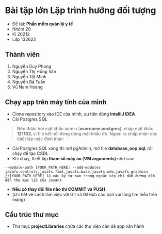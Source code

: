 # Bài tập lớn Lập trình hướng đối tượng
- Đề tài: **Phần mềm quản lý y tế** 
- Nhóm 20
- Kì 20212
- Lớp 132623

## Thành viên
1. Nguyễn Duy Phong
2. Nguyễn Thị Hồng Vân
3. Nguyễn Tất Minh
4. Nguyễn Bá Tuấn
5. Vũ Nam Hoàng

## Chạy app trên máy tính của mình
- Clone repository vào IDE của mình, ưu tiên dùng **IntelliJ IDEA**
- Cài Postgres SQL
> Nếu được hỏi mật khẩu admin (**username postgres**), nhập mật khẩu **121102**, vì file kết nối đang dùng mật khẩu đó.
> Ngoài ra chấp nhận các thiết lập mặc định khác
- Cài Postgres SQL xong thì mở pgAdmin, mở file **database_oop.sql**, rồi chạy để tạo CSDL
- Khi chạy, thiết lập **tham số máy ảo (VM arguments)** như sau:
```
--module-path [YOUR_PATH_HERE] --add-modules javafx.controls,javafx.fxml,javafx.base,javafx.web,javafx.graphics
//[YOUR_PATH_HERE] là xâu ký tự bao trong ngoặc kép chỉ dẫn đường dẫn đến thư mục lib của JavaFX
```
- **Nếu có thay đổi file nào thì COMMIT và PUSH**
- (chi tiết về cách làm việc với Git và GitHub các bạn vui lòng tìm hiểu trên mạng)

## Cấu trúc thư mục
- Thư mục **projectLibraries** chứa các thư viện cần để app vận hành
